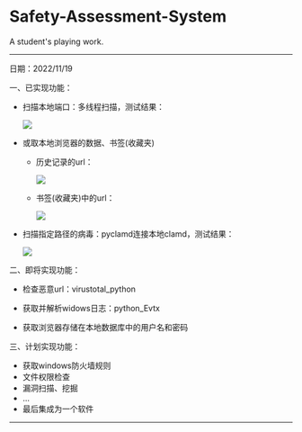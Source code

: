 # Safety-Assessment-System
A student's playing work.

----

日期：2022/11/19

一、已实现功能：

- 扫描本地端口：多线程扫描，测试结果：

  <a href="https://sm.ms/image/ZDrm5Uhbd9o4CEg" target="_blank"><img src="https://s2.loli.net/2022/11/19/ZDrm5Uhbd9o4CEg.png" ></a>

- 或取本地浏览器的数据、书签(收藏夹)

  - 历史记录的url：

    <a href="https://sm.ms/image/krcQ57i3f6Omqx8" target="_blank"><img src="https://s2.loli.net/2022/11/19/krcQ57i3f6Omqx8.png" ></a>

  - 书签(收藏夹)中的url：

    <a href="https://sm.ms/image/YNv6Wapw2eBjbKO" target="_blank"><img src="https://s2.loli.net/2022/11/19/YNv6Wapw2eBjbKO.png" ></a>

- 扫描指定路径的病毒：pyclamd连接本地clamd，测试结果：

  <a href="https://sm.ms/image/lyGDxURdvOh2WoM" target="_blank"><img src="https://s2.loli.net/2022/11/19/lyGDxURdvOh2WoM.png" ></a>

二、即将实现功能：

- 检查恶意url：virustotal_python

- 获取并解析widows日志：python_Evtx
- 获取浏览器存储在本地数据库中的用户名和密码

三、计划实现功能：

- 获取windows防火墙规则
- 文件权限检查
- 漏洞扫描、挖掘
- ...
- 最后集成为一个软件

----
